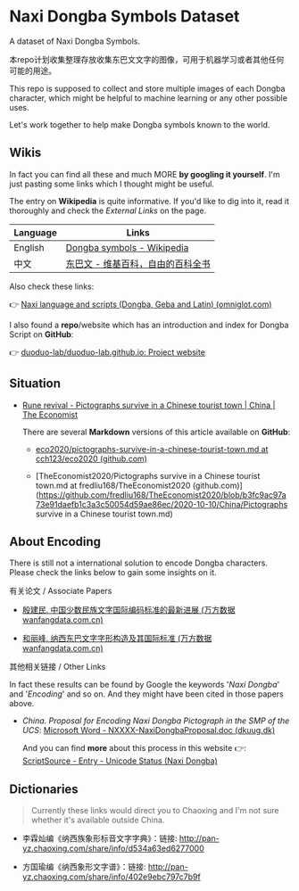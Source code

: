 # Naxi Dongba Symbols Dataset

A dataset of Naxi Dongba Symbols.

本repo计划收集整理存放收集东巴文文字的图像，可用于机器学习或者其他任何可能的用途。

This repo is supposed to collect and store multiple images of each Dongba character, which might be helpful to machine learning or any other possible uses. 



Let's work together to help make Dongba symbols known to the world.


## Wikis

In fact you can find all these and much MORE **by googling it yourself**. I'm just pasting some links which I thought might be useful.

The entry on **Wikipedia** is quite informative. If you'd like to dig into it, read it thoroughly and check the *External Links* on the page.

|Language|Links|
| --- | --- |
| English | [Dongba symbols - Wikipedia](https://en.wikipedia.org/wiki/Dongba_symbols) |
| 中文    | [东巴文 - 维基百科，自由的百科全书](https://zh.wikipedia.org/wiki/东巴文) |

Also check these links:

👉 [Naxi language and scripts (Dongba, Geba and Latin) (omniglot.com)](https://omniglot.com/writing/naxi.htm)

I also found a **repo**/website which has an introduction and index for Dongba Script on **GitHub**: 

👉 [duoduo-lab/duoduo-lab.github.io: Project website](https://github.com/duoduo-lab/duoduo-lab.github.io)



## Situation



- [Rune revival - Pictographs survive in a Chinese tourist town | China | The Economist](https://www.economist.com/china/2020/10/10/pictographs-survive-in-a-chinese-tourist-town) 

  There are several **Markdown** versions of this article available on **GitHub**:  

  - [eco2020/pictographs-survive-in-a-chinese-tourist-town.md at cch123/eco2020 (github.com)](https://github.com/cch123/eco2020/blob/526aae03dfd56f85ea556b25c90c8e17189bb37d/2020-10-10/China/pictographs-survive-in-a-chinese-tourist-town.md)

  - [TheEconomist2020/Pictographs survive in a Chinese tourist town.md at fredliu168/TheEconomist2020 (github.com)](https://github.com/fredliu168/TheEconomist2020/blob/b3fc9ac97a73e91daefb1c3a3c50054d59ae86ec/2020-10-10/China/Pictographs survive in a Chinese tourist town.md)

  



## About Encoding

There is still not a international solution to encode Dongba characters. Please check the links below to gain some insights on it.

有关论文 / Associate Papers

- [殷建民. 中国少数民族文字国际编码标准的最新进展 (万方数据 wanfangdata.com.cn)](http://d.wanfangdata.com.cn/conference/7831911)

- [和丽峰. 纳西东巴文字字形构造及其国际标准 (万方数据 wanfangdata.com.cn)](http://d.wanfangdata.com.cn/thesis/D834825)

其他相关链接 / Other Links

In fact these results can be found by Google the keywords '*Naxi Dongba*' and '*Encoding*' and so on. And they might have been cited in those papers above.

- *China. Proposal for Encoding Naxi Dongba Pictograph in the SMP of the UCS*: [Microsoft Word - NXXXX-NaxiDongbaProposal.doc (dkuug.dk)](http://std.dkuug.dk/jtc1/sc2/wg2/docs/n3425.pdf) 

  And you can find **more** about this process in this website 👉: [ScriptSource - Entry - Unicode Status (Naxi Dongba)](https://scriptsource.org/cms/scripts/page.php?item_id=entry_detail&uid=lb7t8h9k6v) 



## Dictionaries

> Currently these links would direct you to Chaoxing and I'm not sure whether it's available outside China.

- 李霖灿编《纳西族象形标音文字字典》：链接: http://pan-yz.chaoxing.com/share/info/d534a63ed6277000

- 方国瑜编《纳西象形文字谱》：链接: http://pan-yz.chaoxing.com/share/info/402e9ebc797c7b9f




